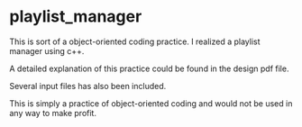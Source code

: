 # playlist_manager

This is sort of a object-oriented coding practice. I realized a playlist manager using c++.

A detailed explanation of this practice could be found in the design pdf file. 

Several input files has also been included. 

This is simply a practice of object-oriented coding and would not be used in any way to make profit. 
